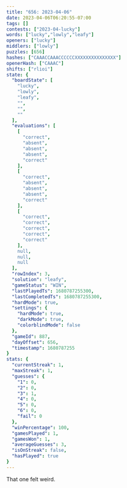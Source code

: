 ```yaml
---
title: "656: 2023-04-06"
date: 2023-04-06T06:20:55-07:00
tags: []
contests: ["2023-04-lucky"]
words: ["lucky","lowly","leafy"]
openers: ["lucky"]
middlers: ["lowly"]
puzzles: [656]
hashes: ["CAAACCAAACCCCCCXXXXXXXXXXXXXXX"]
openerHash: ["CAAAC"]
shifts: ["rlioi"]
state: {
  "boardState": [
    "lucky",
    "lowly",
    "leafy",
    "",
    "",
    ""
  ],
  "evaluations": [
    [
      "correct",
      "absent",
      "absent",
      "absent",
      "correct"
    ],
    [
      "correct",
      "absent",
      "absent",
      "absent",
      "correct"
    ],
    [
      "correct",
      "correct",
      "correct",
      "correct",
      "correct"
    ],
    null,
    null,
    null
  ],
  "rowIndex": 3,
  "solution": "leafy",
  "gameStatus": "WIN",
  "lastPlayedTs": 1680787255300,
  "lastCompletedTs": 1680787255300,
  "hardMode": true,
  "settings": {
    "hardMode": true,
    "darkMode": true,
    "colorblindMode": false
  },
  "gameId": 887,
  "dayOffset": 656,
  "timestamp": 1680787255
}
stats: {
  "currentStreak": 1,
  "maxStreak": 1,
  "guesses": {
    "1": 0,
    "2": 0,
    "3": 1,
    "4": 0,
    "5": 0,
    "6": 0,
    "fail": 0
  },
  "winPercentage": 100,
  "gamesPlayed": 1,
  "gamesWon": 1,
  "averageGuesses": 3,
  "isOnStreak": false,
  "hasPlayed": true
}
---
```

<!-- more -->
That one felt weird. 
